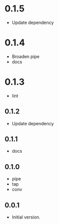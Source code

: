# 0.1.5

- Update dependency

# 0.1.4

- Broaden pipe
- docs

# 0.1.3

- lint

## 0.1.2

- Update dependency

## 0.1.1

- docs

## 0.1.0

- pipe
- tap
- conv

## 0.0.1

- Initial version.
